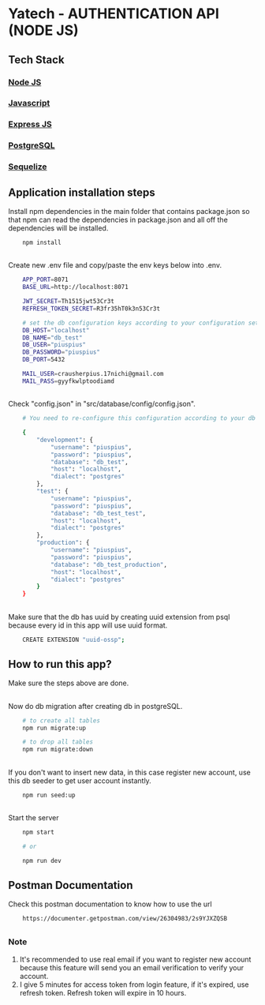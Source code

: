 # Yatech - AUTHENTICATION API (NODE JS)
##

## Tech Stack
### [Node JS](https://nodejs.org/en/about)
### [Javascript](https://devdocs.io/javascript/)
### [Express JS](https://expressjs.com/)
### [PostgreSQL](https://www.postgresql.org/)
### [Sequelize](https://sequelize.org/)

##
## Application installation steps
Install npm dependencies in the main folder that contains package.json so that npm can read the dependencies in package.json and all off the dependencies will be installed.
``` bash
    npm install
``` 
##

Create new .env file and copy/paste the env keys below into .env.
``` bash
    APP_PORT=8071
    BASE_URL=http://localhost:8071

    JWT_SECRET=Th1515jwt53Cr3t
    REFRESH_TOKEN_SECRET=R3fr35hT0k3n53Cr3t

    # set the db configuration keys according to your configuration set.
    DB_HOST="localhost"
    DB_NAME="db_test"
    DB_USER="piuspius"
    DB_PASSWORD="piuspius"
    DB_PORT=5432

    MAIL_USER=crausherpius.17nichi@gmail.com
    MAIL_PASS=gyyfkwlptoodiamd
```
##

Check "config.json" in "src/database/config/config.json".
``` bash
    # You need to re-configure this configuration according to your db configuration values in .env. Check the example below.

    {
        "development": {
            "username": "piuspius",
            "password": "piuspius",
            "database": "db_test",
            "host": "localhost",
            "dialect": "postgres"
        },
        "test": {
            "username": "piuspius",
            "password": "piuspius",
            "database": "db_test_test",
            "host": "localhost",
            "dialect": "postgres"
        },
        "production": {
            "username": "piuspius",
            "password": "piuspius",
            "database": "db_test_production",
            "host": "localhost",
            "dialect": "postgres"
        }
    }

```
##

Make sure that the db has uuid by creating uuid extension from psql because every id in this app will use uuid format.
``` bash
    CREATE EXTENSION "uuid-ossp";
```
##

## How to run this app?
Make sure the steps above are done.
##

Now do db migration after creating db in postgreSQL.
``` bash
    # to create all tables
    npm run migrate:up

    # to drop all tables
    npm run migrate:down
```
##

If you don't want to insert new data, in this case register new account, use this db seeder to get user account instantly. 
``` bash 
    npm run seed:up
```
##

Start the server
``` bash
    npm start

    # or 

    npm run dev
```
##

## Postman Documentation
Check this postman documentation to know how to use the url
``` bash
    https://documenter.getpostman.com/view/26304983/2s9YJXZQSB
```

##
##
### Note
1. It's recommended to use real email if you want to register new account because this feature will 
send you an email verification to verify your account.
2. I give 5 minutes for access token from login feature, if it's expired, use refresh token. Refresh token will expire in 10 hours. 